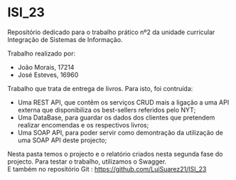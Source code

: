 # ISI_23
Repositório dedicado para o trabalho prático nº2 da unidade curricular Integração de Sistemas de Informação.

Trabalho realizado por:
- João Morais, 17214
- José Esteves, 16960

Trabalho que trata de entrega de livros. Para isto, foi contruída:

- Uma REST API, que contêm os serviços CRUD mais a ligação a uma API externa que disponibiliza os best-sellers referidos pelo NYT;
- Uma DataBase, para guardar os dados dos clientes que pretendem realizar encomendas e os respectivos livros;
- Uma SOAP API, para poder servir como demontração da utilização de uma SOAP API deste projecto;

Nesta pasta temos o projecto e o relatório criados nesta segunda fase do projecto.
Para testar o trabalho, utilizamos o Swagger.  
E também no repositório Git : https://github.com/LuiSuarez21/ISI_23


